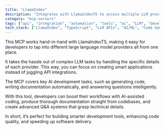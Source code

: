 ```yaml
---
title: "LlamaIndex"
description: "Integrates with LlamaIndexTS to access multiple LLM providers for code generation, documentation writing, and question answering tasks."
category: "mcp-servers"
tags: ["api", "integration", "automation", "tools", "ai", "LLM", "development", "intelligent applications"]
tech_stack: ["LlamaIndex", "TypeScript", "LLM APIs", "AI/ML", "Code Generation", "Documentation Automation", "Q&A Systems"]
---
```


This MCP works hand-in-hand with LlamaIndexTS, making it easy for developers to tap into different large language model providers all from one place.

It takes the hassle out of complex LLM tasks by handling the specific details of each provider. This way, you can focus on creating smart applications instead of juggling API integrations.

The MCP covers key AI development tasks, such as generating code, writing documentation automatically, and answering questions intelligently.

With this tool, developers can boost their workflows with AI-assisted coding, produce thorough documentation straight from codebases, and create advanced Q&A systems that grasp technical details.

In short, it’s perfect for building smarter development tools, enhancing code quality, and speeding up software delivery.
